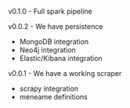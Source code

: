 

v0.1.0 - Full spark pipeline


v0.0.2 - We have persistence

 * MongoDB integration
 * Neo4j integration
 * Elastic/Kibana integration

v0.0.1 - We have a working scraper

 * scrapy integration
 * meneame definitions
